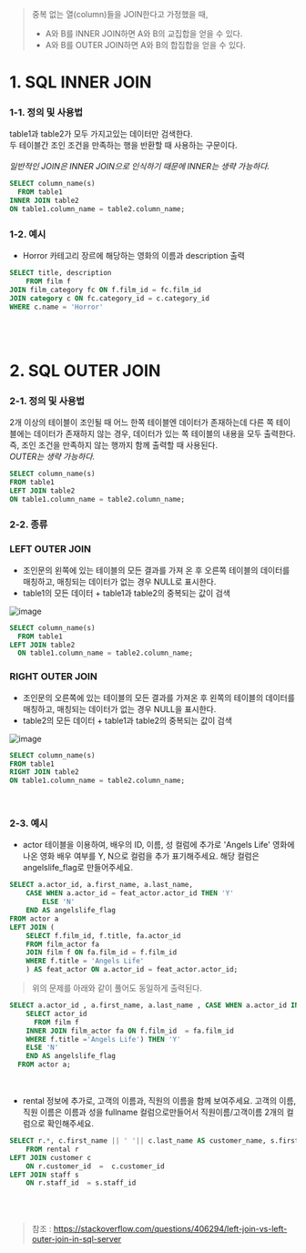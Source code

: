 > 중복 없는 열(column)들을 JOIN한다고 가정했을 때, 
> - A와 B를 INNER JOIN하면 A와 B의 교집합을 얻을 수 있다.
> - A와 B를 OUTER JOIN하면 A와 B의 합집합을 얻을 수 있다.

# 1. SQL INNER JOIN
### 1-1. 정의 및 사용법
table1과 table2가 모두 가지고있는 데이터만 검색한다.<br/>
두 테이블간 조인 조건을 만족하는 행을 반환할 때 사용하는 구문이다. <br/> <br/>
*일반적인 JOIN은 INNER JOIN으로 인식하기 때문에 INNER는 생략 가능하다.*

```sql
SELECT column_name(s)
  FROM table1
INNER JOIN table2
ON table1.column_name = table2.column_name;
```

### 1-2. 예시
- Horror 카테고리 장르에 해당하는 영화의 이름과 description 출력
```sql
SELECT title, description
	FROM film f 
JOIN film_category fc ON f.film_id = fc.film_id 
JOIN category c ON fc.category_id = c.category_id
WHERE c.name = 'Horror'
```
<br/><br/>

# 2. SQL OUTER JOIN
### 2-1. 정의 및 사용법
2개 이상의 테이블이 조인될 때 어느 한쪽 테이블엔 데이터가 존재하는데 다른 쪽 테이블에는 데이터가 존재하지 않는 경우,
데이터가 있는 쪽 테이블의 내용을 모두 출력한다. <br/>
즉, 조인 조건을 만족하지 않는 행까지 함께 출력할 때 사용된다.<br/>
*OUTER는 생략 가능하다.*

```sql
SELECT column_name(s)
FROM table1
LEFT JOIN table2
ON table1.column_name = table2.column_name;
```
### 2-2. 종류
### LEFT OUTER JOIN
- 조인문의 왼쪽에 있는 테이블의 모든 결과를 가져 온 후 오른쪽 테이블의 데이터를 매칭하고, 매칭되는 데이터가 없는 경우 NULL로 표시한다.
- table1의 모든 데이터 + table1과 table2의 중복되는 값이 검색

![image](https://user-images.githubusercontent.com/83413923/147380017-a697359f-8bd4-4eb8-9643-741345bdb9f1.png)

```sql
SELECT column_name(s)
  FROM table1
LEFT JOIN table2
  ON table1.column_name = table2.column_name;
```


### RIGHT OUTER JOIN
- 조인문의 오른쪽에 있는 테이블의 모든 결과를 가져온 후 왼쪽의 테이블의 데이터를 매칭하고, 매칭되는 데이터가 없는 경우 NULL을 표시한다.
- table2의 모든 데이터 + table1과 table2의 중복되는 값이 검색

![image](https://user-images.githubusercontent.com/83413923/147380069-d166fd62-a283-4f3c-98d3-a53e02ea5156.png)
```sql
SELECT column_name(s)
FROM table1
RIGHT JOIN table2
ON table1.column_name = table2.column_name;
```
<br/>

### 2-3. 예시

- actor 테이블을 이용하여, 배우의 ID, 이름, 성 컬럼에 추가로 'Angels Life' 영화에 나온 영화 배우 여부를
Y, N으로 컬럼을 추가 표기해주세요. 해당 컬럼은 angelslife_flag로 만들어주세요.
```sql
SELECT a.actor_id, a.first_name, a.last_name,
	CASE WHEN a.actor_id = feat_actor.actor_id THEN 'Y'
		ELSE 'N' 
	END AS angelslife_flag
FROM actor a
LEFT JOIN (
	SELECT f.film_id, f.title, fa.actor_id 
	FROM film_actor fa
	JOIN film f ON fa.film_id = f.film_id
	WHERE f.title = 'Angels Life'
	) AS feat_actor ON a.actor_id = feat_actor.actor_id;
```

> 위의 문제를 아래와 같이 풀어도 동일하게 출력된다.
```sql
SELECT a.actor_id , a.first_name, a.last_name , CASE WHEN a.actor_id IN (
    SELECT actor_id
      FROM film f
    INNER JOIN film_actor fa ON f.film_id  = fa.film_id
    WHERE f.title ='Angels Life') THEN 'Y'
    ELSE 'N'
    END AS angelslife_flag
  FROM actor a;
```
<br/>

- rental 정보에 추가로, 고객의 이름과, 직원의 이름을 함께 보여주세요. 고객의 이름, 직원 이름은 이름과 성을 fullname 컬럼으로만들어서 직원이름/고객이름 2개의 컬럼으로 확인해주세요.
```sql
SELECT r.*, c.first_name || ' '|| c.last_name AS customer_name, s.first_name || ' '|| s.last_name AS staff_name
	FROM rental r
LEFT JOIN customer c 
	ON r.customer_id  =  c.customer_id
LEFT JOIN staff s 
	ON r.staff_id  = s.staff_id
```

<br/><br/>

> 참조 : https://stackoverflow.com/questions/406294/left-join-vs-left-outer-join-in-sql-server
